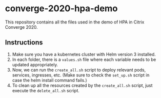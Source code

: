 # converge-2020-hpa-demo
This repository contains all the files used in the demo of HPA in Citrix Converge 2020.

## Instructions
1. Make sure you have a kubernetes cluster with Helm version 3 installed.
2. In each folder, there is a `values.sh` file where each variable needs to be updated appropriately.
3. Now, we can run the `create_all.sh` script to deploy relevant pods, services, ingresses, etc. (Make sure to check the `set_up.sh` script in case the helm install command fails.)
4. To clean up all the resources created by the `create_all.sh` script, just execute the `delete_all.sh` script.
